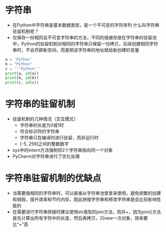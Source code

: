 # 字符串
   - 在Python中字符串是基本数据类型，是一个不可变的字符序列
 什么叫字符串驻留机制呢？
   - 仅保存一份相同且不可变字符串的方法，不同的值被存放在字符串的驻留池中，Python的驻留机制对相同的字符串只保留一份拷贝，后续创建相同字符串时，不会开辟新空间，而是把该字符串的地址赋给新创建的变量

```Python
a = 'Python'
b = "Python"
c = '''Python'''
print(a, id(a))
print(b, id(b))
print(c, id(c))
```

# 字符串的驻留机制
 - 驻留机制的几种情况（交互模式）
   - 字符串的长度为0或1时
   - 符合标识符的字符串
   - 字符串只在编译时进行驻留，而非运行时
   - [-5, 256]之间的整数数字
 - sys中的intern方法强制将2个字符串指向同一个对象
 - PyCharm对字符串进行了优化处理

# 字符串驻留机制的优缺点
   - 当需要值相同的字符串时，可以直接从字符串池里拿来使用，避免频繁的创建和销毁，提升效率和节约内存，因此拼接字符串和修改字符串是会比较影响性能的
   - 在需要进行字符串拼接时建议使用str类型的join方法，而非+，因为join()方法是先计算出所有字符中的长度，然后再拷贝，只new一次对象，效率要比“+”高
